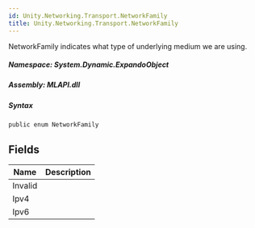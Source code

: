 ```yaml
---  
id: Unity.Networking.Transport.NetworkFamily  
title: Unity.Networking.Transport.NetworkFamily  
---
```


<div class="markdown level0 summary">

NetworkFamily indicates what type of underlying medium we are using.

</div>

<div class="markdown level0 conceptual">

</div>

##### **Namespace**: System.Dynamic.ExpandoObject

##### **Assembly**: MLAPI.dll

##### Syntax

    public enum NetworkFamily

## Fields

| Name | Description |
| -- | -- |
| Invalid |  |
| Ipv4 |  |
| Ipv6 |  |
